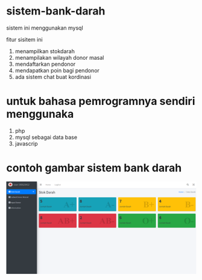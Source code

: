 # sistem-bank-darah

sistem ini menggunakan mysql 

fitur sisitem ini 
1. menampilkan stokdarah 
2. menampilakan wilayah donor masal
3. mendaftarkan pendonor 
4. mendapatkan poin bagi pendonor 
5. ada sistem chat buat kordinasi

# untuk bahasa pemrogramnya sendiri menggunaka 
1. php 
2. mysql sebagai data base 
3. javascrip  

# contoh gambar sistem bank darah 
![donor darah](https://github.com/Msalisianto190027/sistem-bank-darah/blob/main/donor.png)
